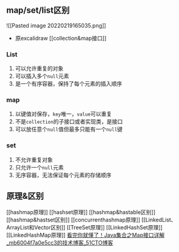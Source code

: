 ## map/set/list区别
![[Pasted image 20220219165035.png]]
- 原excalidraw [[collection&map接口]]
### List
1. 可以允许重复的对象
2. 可以插入多个`null`元素
3. 是一个有序容器，保持了每个元素的插入顺序
### map
1. 以键值对保存，`key`唯一，`value`可以重复
2. 不是`collection`的子接口或者实现类，是接口
3. 可以放任意个`null`值但最多只能有一个`null`键
### set
1. 不允许重复对象
2. 只允许一个`null`元素
3. 无序容器，无法保证每个元素的存储顺序
## 原理&区别
[[hashmap原理]]
[[hashset原理]]
[[hashmap&hastable区别]]
[[hashmap&hastset区别]]
[[concurrenthashmap原理]]
[[LinkedList、ArrayList和Vector区别]]
[[TreeSet原理]]
[[LinkedHashSet原理]]
[[LinkedHashMap原理]]
[看完你就懂了！Java集合之Map接口详解_mb6004f7a0e5cc3的技术博客_51CTO博客](https://blog.51cto.com/u_15087081/2597150)
